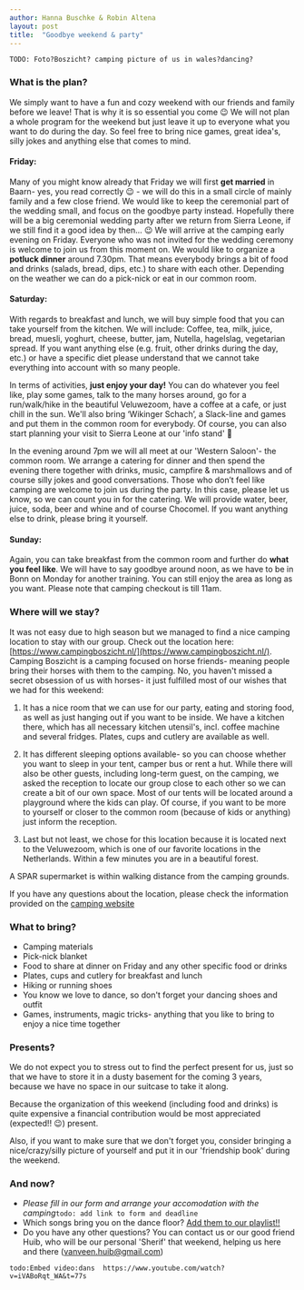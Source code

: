 ```yaml
---
author: Hanna Buschke & Robin Altena
layout: post
title:  "Goodbye weekend & party"
---
```

`TODO: Foto?Boszicht? camping picture of us in wales?dancing?`

### What is the plan?
We simply want to have a fun and cozy weekend with our friends and family before we leave! That is why it is so essential you come 😉 
We will not plan a whole program for the weekend but just leave it up to everyone what you want to do during the day.
So feel free to bring nice games, great idea's, silly jokes and anything else that comes to mind.

#### Friday:
Many of you might know already that Friday we will first **get married** in Baarn- yes, you read correctly 😉 - we will do this in a small circle of mainly family and a few close friend.
We would like to keep the ceremonial part of the wedding small, and focus on the goodbye party instead.
Hopefully there will be a big ceremonial wedding party after we return from Sierra Leone, if we still find it a good idea by then... 😉 
We will arrive at the camping early evening on Friday.
Everyone who was not invited for the wedding ceremony is welcome to join us from this moment on.
We would like to organize a **potluck dinner** around 7.30pm.
That means everybody brings a bit of food and drinks (salads, bread, dips, etc.) to share with each other. Depending on the weather we can do a pick-nick or eat in our common room. 

#### Saturday:
With regards to breakfast and lunch, we will buy simple food that you can take yourself from the kitchen. We will include: Coffee, tea, milk, juice, bread, muesli, yoghurt, cheese, butter, jam, Nutella, hagelslag, vegetarian spread. If you want anything else (e.g. fruit, other drinks during the day, etc.) or have a specific diet please understand that we cannot take everything into account with so many people.

In terms of activities, **just enjoy your day!** You can do whatever you feel like, play some games, talk to the many horses around, go for a run/walk/hike in the beautiful Veluwezoom, have a coffee at a cafe, or just chill in the sun. We'll also bring ‘Wikinger Schach’, a Slack-line and games and put them in the common room for everybody. Of course, you can also start planning your visit to Sierra Leone at our 'info stand' 🙂 

In the evening around 7pm we will all meet at our 'Western Saloon'- the common room. We arrange a catering for dinner and then spend the evening there together with drinks, music, campfire & marshmallows and of course silly jokes and good conversations. Those who don’t feel like camping are welcome to join us during the party. In this case, please let us know, so we can count you in for the catering. We will provide water, beer, juice, soda, beer and whine and of course Chocomel. If you want anything else to drink, please bring it yourself.

#### Sunday:
Again, you can take breakfast from the common room and further do **what you feel like**.
We will have to say goodbye around noon, as we have to be in Bonn on Monday for another training.
You can still enjoy the area as long as you want. Please note that camping checkout is till 11am.

### Where will we stay?
It was not easy due to high season but we managed to find a nice camping location to stay with our group. Check out the location here: [https://www.campingboszicht.nl/](https://www.campingboszicht.nl/).
Camping Boszicht is a camping focused on horse friends- meaning people bring their horses with them to the camping. No, you haven't missed a secret obsession of us with horses- it just fulfilled most of our wishes that we had for this weekend:

1.	It has a nice room that we can use for our party, eating and storing food, as well as just hanging out if you want to be inside. We have a kitchen there, which has all necessary kitchen utensil's, incl. coffee machine and several fridges. Plates, cups and cutlery are available as well.

2.	It has different sleeping options available- so you can choose whether you want to sleep in your tent, camper bus or rent a hut. While there will also be other guests, including long-term guest, on the camping, we asked the reception to locate our group close to each other so we can create a bit of our own space.  Most of our tents will be located around a playground where the kids can play. Of course, if you want to be more to yourself or closer to the common room (because of kids or anything) just inform the reception.

3.   Last but not least, we chose for this location because it is located next to the Veluwezoom, which is one of our favorite locations  in the Netherlands. Within a few minutes you are in a beautiful forest.

A SPAR supermarket is within walking distance from the camping grounds.

If you have any questions about the location, please check the information provided on the [camping website](https://www.campingboszicht.nl/) 

### What to bring?
*	Camping materials
*	Pick-nick blanket
*	Food to share at dinner on Friday and any other specific food or drinks 
*	Plates, cups and cutlery for breakfast and lunch
*	Hiking or running shoes 
*	You know we love to dance, so don't forget your dancing shoes and outfit
*	Games, instruments, magic tricks- anything that you like to bring to enjoy a nice time together

### Presents?
We do not expect you to stress out to find the perfect present for us, just so that we have to store it in a dusty basement for the coming 3 years, because we have no space in our suitcase to take it along.

Because the organization of this weekend (including food and drinks) is quite expensive a financial contribution would be most appreciated (expected!! 😉) present.

Also, if you want to make sure that we don't forget you, consider bringing a nice/crazy/silly picture of yourself and put it in our 'friendship book' during the weekend.

### And now?
*	_Please fill in our form and arrange your accomodation with the camping_`todo: add link to form and deadline`
*	Which songs bring you on the dance floor? [Add them to our playlist!!](https://open.spotify.com/user/hanna.buschke/playlist/3QwaXndE7ivk3L5MsgwwOY?si=U0TMqq0dTZqC1UrjFLJNxw)
*	Do you have any other questions? You can contact us or our good friend Huib, who will be our personal 'Sherif' that weekend, helping us here and there (vanveen.huib@gmail.com) 

`todo:Embed video:dans  https://www.youtube.com/watch?v=iVABoRqt_WA&t=77s`

